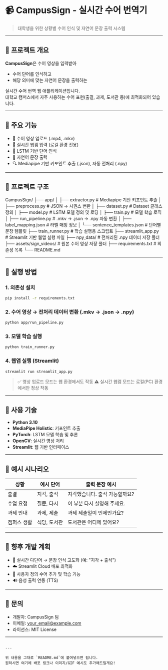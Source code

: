 # 📹 CampusSign - 실시간 수어 번역기

> 대학생을 위한 상황별 수어 인식 및 자연어 문장 출력 시스템

---

## 📌 프로젝트 개요

**CampusSign**은 수어 영상을 입력받아  
- 수어 단어를 인식하고  
- 해당 의미에 맞는 자연어 문장을 출력하는  

실시간 수어 번역 웹 애플리케이션입니다.  
대학교 캠퍼스에서 자주 사용하는 수어 표현(출결, 과제, 도서관 등)에 최적화되어 있습니다.

---

## 🎯 주요 기능

- 🎥 수어 영상 업로드 (.mp4, .mkv)
- 📸 실시간 웹캠 입력 (로컬 환경 전용)
- 🧠 LSTM 기반 단어 인식
- 📄 자연어 문장 출력
- 🔍 Mediapipe 기반 키포인트 추출 (.json), 자동 전처리 (.npy)

---

## 🧩 프로젝트 구조

CampusSign/
├── app/
│ ├── extractor.py # Mediapipe 기반 키포인트 추출
│ ├── preprocess.py # JSON → 시퀀스 변환
│ ├── dataset.py # Dataset 클래스 정의
│ ├── model.py # LSTM 모델 정의 및 로딩
│ ├── train.py # 모델 학습 로직
│ ├── run_pipeline.py # .mkv → .json → .npy 자동 변환
│ ├── label_mapping.json # 라벨 매핑 정보
│ └── sentence_templates.json # 단어별 문장 템플릿
├── train_runner.py # 학습 실행용 스크립트
├── streamlit_app.py # Streamlit 기반 웹앱 실행 파일
├── npy_data/ # 전처리된 .npy 데이터 저장 폴더
├── assets/sign_videos/ # 원본 수어 영상 저장 폴더
├── requirements.txt # 의존성 목록
└── README.md


---


## 🚀 실행 방법

### 1. 의존성 설치

```bash
pip install -r requirements.txt
````

### 2. 수어 영상 → 전처리 데이터 변환 (.mkv → .json → .npy)

```bash
python app/run_pipeline.py
```

### 3. 모델 학습 실행

```bash
python train_runner.py
```

### 4. 웹앱 실행 (Streamlit)

```bash
streamlit run streamlit_app.py
```

> ✅ 영상 업로드 모드는 웹 환경에서도 작동
> ⚠️ 실시간 웹캠 모드는 로컬(PC) 환경에서만 정상 작동

---

## 🧠 사용 기술

* **Python 3.10**
* **MediaPipe Holistic**: 키포인트 추출
* **PyTorch**: LSTM 모델 학습 및 추론
* **OpenCV**: 실시간 영상 처리
* **Streamlit**: 웹 기반 인터페이스

---

## 📝 예시 시나리오

| 상황     | 예시 단어   | 출력 문장 예시          |
| ------ | ------- | ----------------- |
| 출결     | 지각, 출석  | 지각했습니다. 출석 가능할까요? |
| 수업 요청  | 질문, 다시  | 이 부분 다시 설명해 주세요.  |
| 과제 안내  | 과제, 제출  | 과제 제출일이 언제인가요?    |
| 캠퍼스 생활 | 식당, 도서관 | 도서관은 어디에 있어요?     |

---

## 🔧 향후 개발 계획

* 🔁 실시간 다단어 → 문장 인식 고도화 (예: "지각 + 출석")
* ☁️ Streamlit Cloud 배포 최적화
* 🧪 사용자 정의 수어 추가 및 학습 기능
* 🔊 음성 출력 연동 (TTS)

---

## 📩 문의

* 개발자: CampusSign 팀
* 이메일: [your\_email@example.com](mailto:your_email@example.com)
* 라이선스: MIT License

---

```

---

위 내용을 그대로 `README.md`에 붙여넣으면 됩니다.  
원하시면 여기에 배포 링크나 이미지/GIF 예시도 추가해드릴게요!
```


